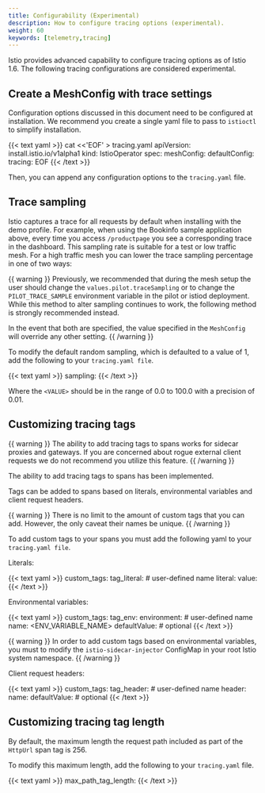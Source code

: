 ```yaml
---
title: Configurability (Experimental)
description: How to configure tracing options (experimental).
weight: 60
keywords: [telemetry,tracing]
---
```


Istio provides advanced capability to configure tracing options as of Istio 1.6.
The following tracing configurations are considered experimental.

## Create a MeshConfig with trace settings

Configuration options discussed in this document need to be configured at installation.
We recommend you create a single yaml file to pass to `istioctl` to simplify installation.

{{< text yaml >}}
cat <<'EOF' > tracing.yaml
apiVersion: install.istio.io/v1alpha1
kind: IstioOperator
spec:
  meshConfig:
    defaultConfig:
      tracing:
EOF
{{< /text >}}

Then, you can append any configuration options to the `tracing.yaml` file.

## Trace sampling

Istio captures a trace for all requests by default when installing with the demo profile.
For example, when using the Bookinfo sample application above, every time you access
`/productpage` you see a corresponding trace in the
dashboard. This sampling rate is suitable for a test or low traffic
mesh. For a high traffic mesh you can lower the trace sampling
percentage in one of two ways:

{{ warning }}
Previously, we recommended that during the mesh setup the user should change the `values.pilot.traceSampling`
 or to change the `PILOT_TRACE_SAMPLE` environment variable in the pilot or istiod deployment.
While this method to alter sampling continues to work, the following method
is strongly recommended instead.

In the event that both are specified, the value specified in the `MeshConfig` will override any other setting.
{{ /warning }}

To modify the default random sampling, which is defaulted to a value of 1, add the following to your
`tracing.yaml file`.

{{< text yaml >}}
        sampling: <VALUE>
{{< /text >}}

Where the `<VALUE>` should be in the range of 0.0 to 100.0 with a precision of 0.01.

## Customizing tracing tags

{{ warning }}
The ability to add tracing tags to spans works for sidecar proxies and gateways.
If you are concerned about rogue external client requests we do not recommend you
utilize this feature.
{{ /warning }}

The ability to add tracing tags to spans has been implemented.

Tags can be added to spans based on literals, environmental variables and
client request headers.

{{ warning }}
There is no limit to the amount of custom tags that you can add. However, the only caveat their names be unique.
{{ /warning }}

To add custom tags to your spans you must add the following yaml to your `tracing.yaml file`.

Literals:

{{< text yaml >}}
        custom_tags:
          tag_literal:                   # user-defined name
            literal:
              value: <VALUE>
{{< /text >}}

Environmental variables:

{{< text yaml >}}
        custom_tags:
          tag_env:
            environment:                 # user-defined name
              name: <ENV_VARIABLE_NAME>
              defaultValue: <VALUE>      # optional
{{< /text >}}

{{ warning }}
In order to add custom tags based on environmental variables, you must
to modify the `istio-sidecar-injector` ConfigMap in your root Istio system namespace.
{{ /warning }}

Client request headers:

{{< text yaml >}}
        custom_tags:
          tag_header:                    # user-defined name
            header:
              name: <CLIENT-HEADER>
              defaultValue: <VALUE>      # optional
{{< /text >}}

## Customizing tracing tag length

By default, the maximum length the request path included as part of the `HttpUrl` span tag is 256.

To modify this maximum length, add the following to your `tracing.yaml` file.

{{< text yaml >}}
        max_path_tag_length: <VALUE>
{{< /text >}}
